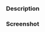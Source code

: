 <!-- Thanks for your PR! -->
<!-- If the change is not compatible with GitHub page (https://github.com/github/pages-gem) it won't be merged 😢 -->

### Description
<!-- A brief explanation of what the PR is about -->

### Screenshot
<!-- Don't forget to provide screenshot if you change the layout of the theme -->
